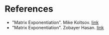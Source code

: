 # References

- "Matrix Exponentiation". Mike Koltsov. [link](https://www.hackerearth.com/practice/notes/matrix-exponentiation-1/)
- "Matrix Exponentiation". Zobayer Hasan. [link](http://zobayer.blogspot.com/2010/11/matrix-exponentiation.html)